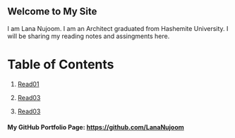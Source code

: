 ## Welcome to My Site
I am Lana Nujoom. I am an Architect graduated from Hashemite University. I will be sharing my reading notes and assingments here.

# Table of Contents

1. [Read01](https://lananujoom.github.io/reading-notes/)

2. [Read03](https://lananujoom.github.io/reading-notes/reading-notes03)


3. [Read03](https://lananujoom.github.io/reading-notes/reading-notes03)





#### My GitHub Portfolio Page: https://github.com/LanaNujoom
